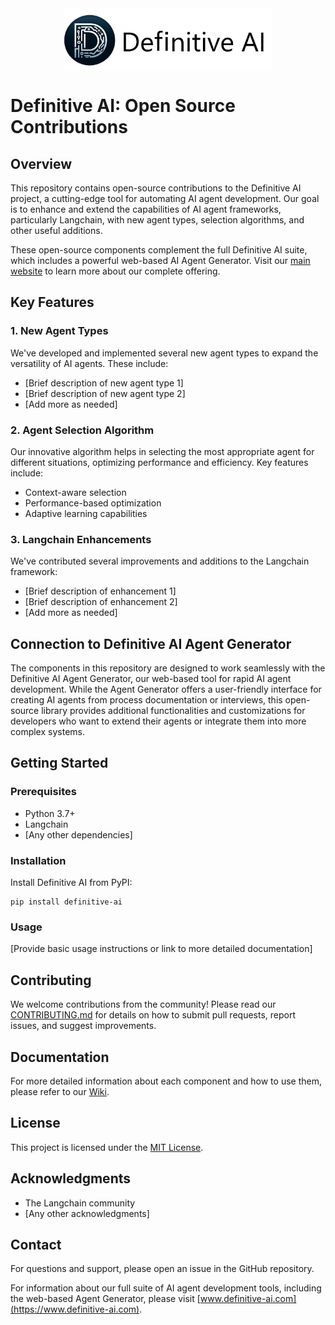 
<img src="https://raw.githubusercontent.com/Definitive-AI-Testing/agents-streamlit/master/.streamlit/Logo.png" style="display:block; margin-left:auto; margin-right:auto;" height="100">

# Definitive AI: Open Source Contributions

## Overview

This repository contains open-source contributions to the Definitive AI project, a cutting-edge tool for automating AI agent development. Our goal is to enhance and extend the capabilities of AI agent frameworks, particularly Langchain, with new agent types, selection algorithms, and other useful additions.

These open-source components complement the full Definitive AI suite, which includes a powerful web-based AI Agent Generator. Visit our [main website](https://www.definitive-ai.com) to learn more about our complete offering.

## Key Features

### 1. New Agent Types

We've developed and implemented several new agent types to expand the versatility of AI agents. These include:

- [Brief description of new agent type 1]
- [Brief description of new agent type 2]
- [Add more as needed]

### 2. Agent Selection Algorithm

Our innovative algorithm helps in selecting the most appropriate agent for different situations, optimizing performance and efficiency. Key features include:

- Context-aware selection
- Performance-based optimization
- Adaptive learning capabilities

### 3. Langchain Enhancements

We've contributed several improvements and additions to the Langchain framework:

- [Brief description of enhancement 1]
- [Brief description of enhancement 2]
- [Add more as needed]

## Connection to Definitive AI Agent Generator

The components in this repository are designed to work seamlessly with the Definitive AI Agent Generator, our web-based tool for rapid AI agent development. While the Agent Generator offers a user-friendly interface for creating AI agents from process documentation or interviews, this open-source library provides additional functionalities and customizations for developers who want to extend their agents or integrate them into more complex systems.

## Getting Started

### Prerequisites

- Python 3.7+
- Langchain
- [Any other dependencies]

### Installation

Install Definitive AI from PyPI:

```
pip install definitive-ai
```

### Usage

[Provide basic usage instructions or link to more detailed documentation]

## Contributing

We welcome contributions from the community! Please read our [CONTRIBUTING.md](CONTRIBUTING.md) for details on how to submit pull requests, report issues, and suggest improvements.

## Documentation

For more detailed information about each component and how to use them, please refer to our [Wiki](link-to-wiki).

## License

This project is licensed under the [MIT License](LICENSE).

## Acknowledgments

- The Langchain community
- [Any other acknowledgments]

## Contact

For questions and support, please open an issue in the GitHub repository.

For information about our full suite of AI agent development tools, including the web-based Agent Generator, please visit [www.definitive-ai.com](https://www.definitive-ai.com).
